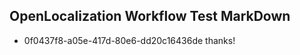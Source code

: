 ## OpenLocalization Workflow Test MarkDown
* 0f0437f8-a05e-417d-80e6-dd20c16436de thanks!

<!--HONumber=Aug16_HO3-->


